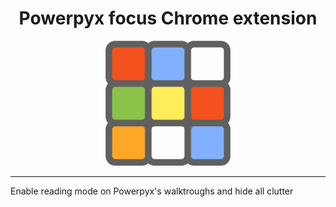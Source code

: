 <h1 align="center">Powerpyx focus Chrome extension</h1>

<p align="center">
	<img src="https://raw.githubusercontent.com/robiningelbrecht/puzzle-generator/master/public/logo.png" alt="Slim" width="200">
</p>

---

Enable reading mode on Powerpyx's walktroughs and hide all clutter
